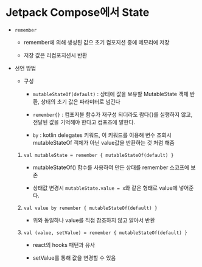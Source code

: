 # Jetpack Compose에서 State

- `remember`

  - remember에 의해 생성된 값으 초기 컴포지션 중에 메모리에 저장

  - 저장 값은 리컴포지션시 반환

- 선언 방법

  - 구성

    - `mutableStateOf(default)` : 상태에 값을 보유할 MutableState 객체 반환, 상태의 초기 값은 파라미터로 넘긴다

    - `remember{}` : 컴포저블 함수가 재구성 되더라도 람다{}를 실행하지 않고, 전달된 값을 기억해야 한다고 컴포즈에 말한다.

    - `by` : kotlin delegates 키워드, 이 키워드를 이용해 변수 조회시 mutableStateOf 객체가 아닌 value값을 반환하는 것 처럼 해줌

  1. `val mutableState = remember { mutableStateOf(default) }`

     - mutableStateOf() 함수를 사용하여 만든 상태를 remember 스코프에 보존

     - 상태값 변경시 `mutableState.value = x`와 같은 형태로 value에 넣어준다.

  2. `val value by remember { mutableStateOf(default) }`

     - 위와 동일하나 value를 직접 참조하지 않고 알아서 반환

  3. `val (value, setValue) = remember { mutableStateOf(default) }`

     - react의 hooks 패턴과 유사

     - setValue를 통해 값을 변경할 수 있음
